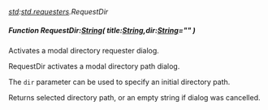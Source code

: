 _[std](../../modules/std/std-module.md):[std.requesters](../../modules/std/std-requesters.md).RequestDir_
##### Function RequestDir:[String](../../modules/wonkey/wonkey-types-string.md)( title:[String](../../modules/wonkey/wonkey-types-string.md),dir:[String](../../modules/wonkey/wonkey-types-string.md)="" )
Activates a modal directory requester dialog.

RequestDir activates a modal directory path dialog.

The `dir` parameter can be used to specify an initial directory path.

Returns selected directory path, or an empty string if dialog was cancelled.
